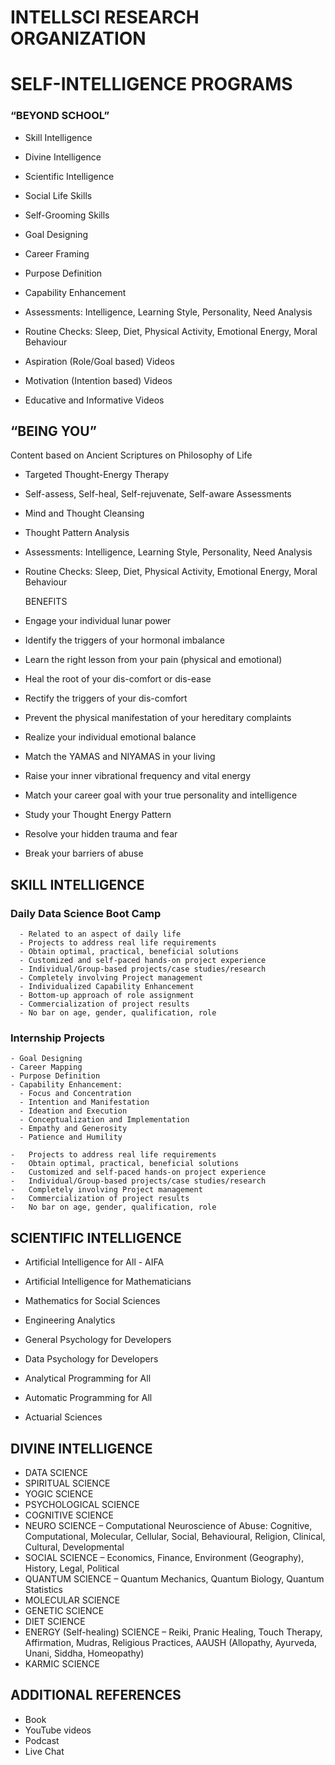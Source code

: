 INTELLSCI RESEARCH ORGANIZATION
================

# SELF-INTELLIGENCE PROGRAMS

### “BEYOND SCHOOL”

-   Skill Intelligence

-   Divine Intelligence

-   Scientific Intelligence

-   Social Life Skills

-   Self-Grooming Skills

-   Goal Designing

-   Career Framing

-   Purpose Definition

-   Capability Enhancement

-   Assessments: Intelligence, Learning Style, Personality, Need
    Analysis

-   Routine Checks: Sleep, Diet, Physical Activity, Emotional Energy,
    Moral Behaviour

-   Aspiration (Role/Goal based) Videos

-   Motivation (Intention based) Videos

-   Educative and Informative Videos

## “BEING YOU”

Content based on Ancient Scriptures on Philosophy of Life

-   Targeted Thought-Energy Therapy

-   Self-assess, Self-heal, Self-rejuvenate, Self-aware Assessments

-   Mind and Thought Cleansing

-   Thought Pattern Analysis

-   Assessments: Intelligence, Learning Style, Personality, Need
    Analysis

-   Routine Checks: Sleep, Diet, Physical Activity, Emotional Energy,
    Moral Behaviour

    BENEFITS

-   Engage your individual lunar power

-   Identify the triggers of your hormonal imbalance

-   Learn the right lesson from your pain (physical and emotional)

-   Heal the root of your dis-comfort or dis-ease

-   Rectify the triggers of your dis-comfort

-   Prevent the physical manifestation of your hereditary complaints

-   Realize your individual emotional balance

-   Match the YAMAS and NIYAMAS in your living

-   Raise your inner vibrational frequency and vital energy

-   Match your career goal with your true personality and intelligence

-   Study your Thought Energy Pattern

-   Resolve your hidden trauma and fear

-   Break your barriers of abuse

## SKILL INTELLIGENCE

### Daily Data Science Boot Camp

      - Related to an aspect of daily life
      - Projects to address real life requirements
      - Obtain optimal, practical, beneficial solutions
      - Customized and self-paced hands-on project experience
      - Individual/Group-based projects/case studies/research
      - Completely involving Project management  
      - Individualized Capability Enhancement
      - Bottom-up approach of role assignment
      - Commercialization of project results
      - No bar on age, gender, qualification, role 

### Internship Projects

    - Goal Designing
    - Career Mapping
    - Purpose Definition
    - Capability Enhancement:
      - Focus and Concentration
      - Intention and Manifestation
      - Ideation and Execution
      - Conceptualization and Implementation
      - Empathy and Generosity
      - Patience and Humility 

    -   Projects to address real life requirements
    -   Obtain optimal, practical, beneficial solutions
    -   Customized and self-paced hands-on project experience
    -   Individual/Group-based projects/case studies/research
    -   Completely involving Project management  
    -   Commercialization of project results
    -   No bar on age, gender, qualification, role 

## SCIENTIFIC INTELLIGENCE

-   Artificial Intelligence for All - AIFA

-   Artificial Intelligence for Mathematicians

-   Mathematics for Social Sciences

-   Engineering Analytics

-   General Psychology for Developers

-   Data Psychology for Developers

-   Analytical Programming for All

-   Automatic Programming for All

-   Actuarial Sciences

## DIVINE INTELLIGENCE

-   DATA SCIENCE
-   SPIRITUAL SCIENCE
-   YOGIC SCIENCE
-   PSYCHOLOGICAL SCIENCE
-   COGNITIVE SCIENCE
-   NEURO SCIENCE – Computational Neuroscience of Abuse: Cognitive,
    Computational, Molecular, Cellular, Social, Behavioural, Religion,
    Clinical, Cultural, Developmental
-   SOCIAL SCIENCE – Economics, Finance, Environment (Geography),
    History, Legal, Political
-   QUANTUM SCIENCE – Quantum Mechanics, Quantum Biology, Quantum
    Statistics
-   MOLECULAR SCIENCE
-   GENETIC SCIENCE
-   DIET SCIENCE
-   ENERGY (Self-healing) SCIENCE – Reiki, Pranic Healing, Touch
    Therapy, Affirmation, Mudras, Religious Practices, AAUSH (Allopathy,
    Ayurveda, Unani, Siddha, Homeopathy)
-   KARMIC SCIENCE

## ADDITIONAL REFERENCES

-   Book
-   YouTube videos
-   Podcast
-   Live Chat

